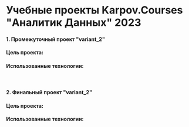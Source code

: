 # Учебные проекты Karpov.Courses "Аналитик Данных" 2023

#### 1. Промежуточный проект "variant_2"
#### Цель проекта:
#### Использованные технологии:

<br>

#### 2. Финальный проект "variant_2"
#### Цель проекта:
#### Использованные технологии:
